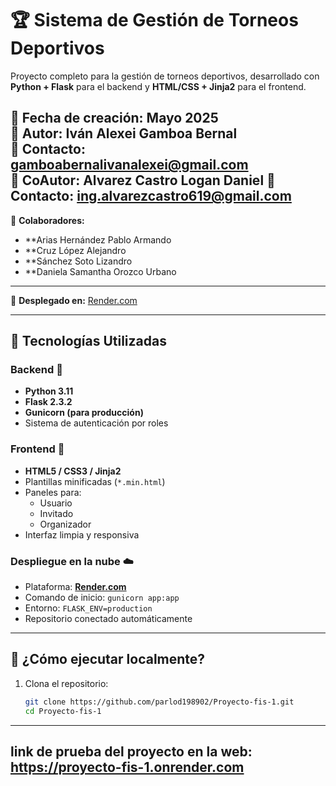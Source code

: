 # 🏆 Sistema de Gestión de Torneos Deportivos

Proyecto completo para la gestión de torneos deportivos, desarrollado con **Python + Flask** para el backend y **HTML/CSS + Jinja2** para el frontend.

📅 **Fecha de creación:** Mayo 2025  
👤 **Autor:** Iván Alexei Gamboa Bernal  
📧 **Contacto:** gamboabernalivanalexei@gmail.com  
👤 **CoAutor:** Alvarez Castro Logan Daniel
📧 **Contacto:** ing.alvarezcastro619@gmail.com
---
👤 **Colaboradores:**
- **Arias Hernández Pablo Armando
- **Cruz López Alejandro
- **Sánchez Soto Lizandro
- **Daniela Samantha Orozco Urbano
---
🚀 **Desplegado en:** [Render.com](https://render.com)

---

## 🔧 Tecnologías Utilizadas

### Backend 🧠
- **Python 3.11**
- **Flask 2.3.2**
- **Gunicorn (para producción)**
- Sistema de autenticación por roles

### Frontend 🎨
- **HTML5 / CSS3 / Jinja2**
- Plantillas minificadas (`*.min.html`)
- Paneles para:
  - Usuario
  - Invitado
  - Organizador
- Interfaz limpia y responsiva

### Despliegue en la nube ☁️
- Plataforma: **[Render.com](https://render.com)**
- Comando de inicio: `gunicorn app:app`
- Entorno: `FLASK_ENV=production`
- Repositorio conectado automáticamente

---

## 🚀 ¿Cómo ejecutar localmente?

1. Clona el repositorio:
   ```bash
   git clone https://github.com/parlod198902/Proyecto-fis-1.git
   cd Proyecto-fis-1

----

## link de prueba del proyecto en la web: https://proyecto-fis-1.onrender.com

